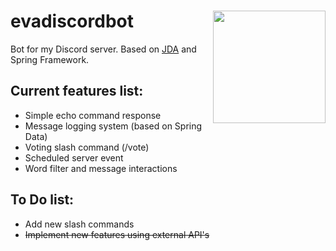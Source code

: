 # evadiscordbot <img align="right" src="https://user-images.githubusercontent.com/45082368/233712383-e710cdd4-a4a0-4282-97d4-1f134d1ce1c3.png" height="180" width="180">

Bot for my Discord server. Based on [JDA](https://github.com/DV8FromTheWorld/JDA) and Spring Framework.

## Current features list:
- Simple echo command response
- Message logging system (based on Spring Data) 
- Voting slash command (/vote)
- Scheduled server event
- Word filter and message interactions

## To Do list:
- Add new slash commands
- ~~Implement new features using external API's~~

